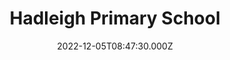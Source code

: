 ---
date: 2022-12-05T08:47:30.000Z
title: Hadleigh Primary School
latitude: 52.041165
longitude: 0.957175
category: checkin
---